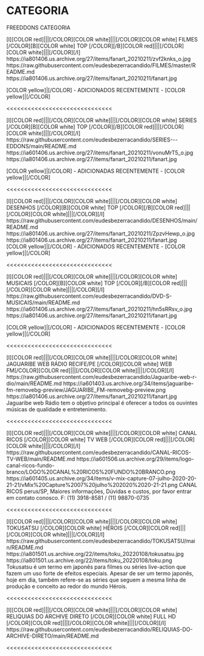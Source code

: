 # CATEGORIA
FREEDDONS CATEGORIA

<channels>
<channel>
<name>[I][COLOR red]|||[/COLOR][COLOR white]|||[/COLOR][COLOR  white] FILMES [/COLOR][B][COLOR white] TOP [/COLOR][/B][COLOR red]|||[/COLOR][COLOR white]|||[/COLOR][/I]</name>
<thumbnail>https://ia801406.us.archive.org/27/items/fanart_20210211/zvf2knks_o.jpg</thumbnail>
<externallink>https://raw.githubusercontent.com/eudesbezerracandido/FILMES/master/README.md</externallink>
<fanart>https://ia801406.us.archive.org/27/items/fanart_20210211/fanart.jpg</fanart>
<info>


[COLOR yellow]|[/COLOR] - ADICIONADOS RECENTEMENTE - [COLOR yellow]|[/COLOR]</info>
</channel>
</channels>

<<<<<<<<<<<<<<<<<<<<<<<<<<<<<<

<channels>
<channel>
<name>[I][COLOR red]|||[/COLOR][COLOR white]|||[/COLOR][COLOR  white] SERIES [/COLOR][B][COLOR white] TOP [/COLOR][/B][COLOR red]|||[/COLOR][COLOR white]|||[/COLOR][/I] </name>
<externallink>https://raw.githubusercontent.com/eudesbezerracandido/SERIES---EDDONS/main/README.md</externallink>
<thumbnail>https://ia601406.us.archive.org/27/items/fanart_20210211/vonuMrT5_o.jpg</thumbnail>
<fanart>https://ia801406.us.archive.org/27/items/fanart_20210211/fanart.jpg</fanart>
<info>
  

[COLOR yellow]|[/COLOR] - ADICIONADAS RECENTEMENTE - [COLOR yellow]|[/COLOR]</info>
</channel>
</channels>

<<<<<<<<<<<<<<<<<<<<<<<<<<<<<<     

<channels>
<channel>
<name>[I][COLOR red]|||[/COLOR][COLOR white]|||[/COLOR][COLOR  white] DESENHOS [/COLOR][B][COLOR white] TOP [/COLOR][/B][COLOR red]|||[/COLOR][COLOR white]|||[/COLOR][/I]</name>
<externallink>https://raw.githubusercontent.com/eudesbezerracandido/DESENHOS/main/README.md</externallink>
<thumbnail>https://ia801406.us.archive.org/27/items/fanart_20210211/ZpzvHewp_o.jpg</thumbnail>
<fanart>https://ia801406.us.archive.org/27/items/fanart_20210211/fanart.jpg</fanart>
<info>
[COLOR yellow]|[/COLOR] - ADICIONADOS RECENTEMENTE - [COLOR yellow]|[/COLOR]</info>
</channel>
</channels>

<<<<<<<<<<<<<<<<<<<<<<<<<<<<<<

<channels>
<channel>
<name>[I][COLOR red]|||[/COLOR][COLOR white]|||[/COLOR][COLOR white]  MUSICAIS [/COLOR][B][COLOR white] TOP [/COLOR][/B][COLOR red]|||[/COLOR][COLOR white]|||[/COLOR][/I]</name>
<externallink>https://raw.githubusercontent.com/eudesbezerracandido/DVD-S-MUSICAIS/main/README.md</externallink>
<thumbnail>https://ia601406.us.archive.org/27/items/fanart_20210211/hn5sRRsv_o.jpg</thumbnail>
<fanart>https://ia801406.us.archive.org/27/items/fanart_20210211/fanart.jpg</fanart>
<info></info>

[COLOR yellow]|[/COLOR] - ADICIONADOS RECENTEMENTE - [COLOR yellow]|[/COLOR]</info> 
</channel>
</channels>

<<<<<<<<<<<<<<<<<<<<<<<<<<<<<< 

<channels>
<channel>
<name>[I][COLOR red]|||[/COLOR][COLOR white]|||[/COLOR][COLOR white] JAGUARIBE WEB RÁDIO RECIFE/PE [/COLOR][COLOR white] WEB FM[/COLOR][COLOR red]|||[/COLOR][COLOR white]|||[/COLOR][/I]</name>
<externallink>https://raw.githubusercontent.com/eudesbezerracandido/Jaguaribe-web-r-dio/main/README.md</externallink>
<thumbnail>https://ia601403.us.archive.org/34/items/jaguaribe-fm-removebg-preview/JAGUARIBE_FM-removebg-preview.png</thumbnail>
<fanart>https://ia801406.us.archive.org/27/items/fanart_20210211/fanart.jpg</fanart>
<info>Jaguaribe web Rádio tem o objetivo principal é oferecer a todos os ouvintes músicas de qualidade e entretenimento.</info>
</channel>
</channels>

<<<<<<<<<<<<<<<<<<<<<<<<<<<<<< 

<channels>
<channel>
<name>[I][COLOR red]|||[/COLOR][COLOR white]|||[/COLOR][COLOR white] CANAL RICOS  [/COLOR][COLOR white] TV WEB [/COLOR][COLOR red]|||[/COLOR][COLOR white]|||[/COLOR][/I]</name>
<externallink>https://raw.githubusercontent.com/eudesbezerracandido/CANAL-RICOS-TV-WEB/main/README.md</externallink>
<thumbnail>https://ia601506.us.archive.org/29/items/logo-canal-ricos-fundo-branco/LOGO%20CANAL%20RICOS%20FUNDO%20BRANCO.png</thumbnail>
<fanart>https://ia601405.us.archive.org/34/items/v-mix-capture-07-julho-2020-20-21-21/vMix%20Capture%2007%20julho%202020%2020-21-21.png</fanart>
<info>CANAL RICOS perus/SP, Maiores informações, Dúvidas e custos, por favor entrar em contato conosco.
F: (11) 3918-8581 / (11) 98870-0735</info>
</channel>
</channels>

<<<<<<<<<<<<<<<<<<<<<<<<<<<<<< 

<channels>
<channel>
<name>[I][COLOR red]|||[/COLOR][COLOR white]|||[/COLOR][COLOR white] TOKUSATSU  [/COLOR][COLOR white] HÉROIS [/COLOR][COLOR red]|||[/COLOR][COLOR white]|||[/COLOR][/I]</name>
<externallink>https://raw.githubusercontent.com/eudesbezerracandido/TOKUSATSU/main/README.md</externallink>
<thumbnail>https://ia801501.us.archive.org/22/items/toku_20220108/tokusatsu.jpg</thumbnail>
<fanart>https://ia801501.us.archive.org/22/items/toku_20220108/toku.png</fanart>
<info>Tokusatsu é um termo em japonês para filmes ou séries live-action que fazem um uso forte de efeitos especiais. Apesar de ser um termo japonês, hoje em dia, também refere-se as séries que seguem a mesma linha de produção e conceito ao redor do mundo Hérois.</info>
</channel>
</channels>

<<<<<<<<<<<<<<<<<<<<<<<<<<<<<<   

<channels>
<channel>
<name>[I][COLOR red]|||[/COLOR][COLOR white]|||[/COLOR][COLOR white] RELIQUIAS DO ARCHIVE DIRETO [/COLOR][COLOR white] FULL HD [/COLOR][COLOR red]|||[/COLOR][COLOR white]|||[/COLOR][/I]</name>
<externallink>https://raw.githubusercontent.com/eudesbezerracandido/RELIQUIAS-DO-ARCHIVE-DIRETO/main/README.md</externallink>
<thumbnail></thumbnail>
<fanart></fanart>
<info></info>
</channel>
</channels>

<<<<<<<<<<<<<<<<<<<<<<<<<<<<<<   





 




 


